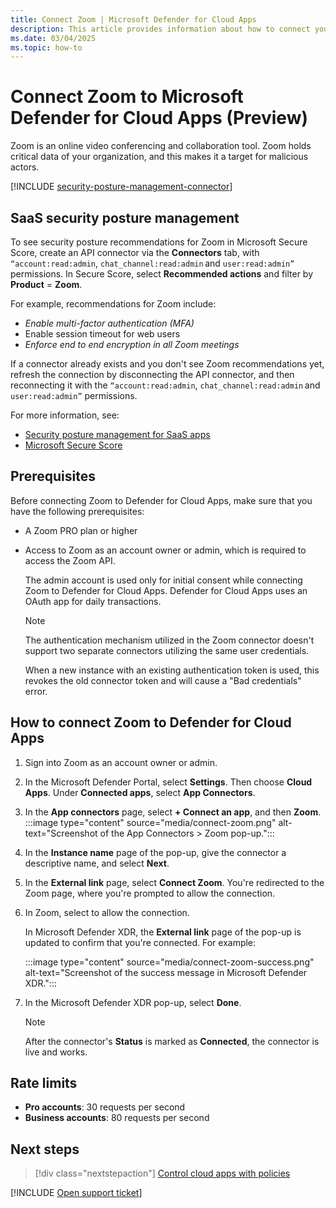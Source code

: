 ```yaml
---
title: Connect Zoom | Microsoft Defender for Cloud Apps
description: This article provides information about how to connect your Zoom environment  to Defender for Cloud Apps using the API connector for visibility and control over use.
ms.date: 03/04/2025
ms.topic: how-to
---
```


# Connect Zoom to Microsoft Defender for Cloud Apps (Preview)



Zoom is an online video conferencing and collaboration tool. Zoom holds critical data of your organization, and this makes it a target for malicious actors.

[!INCLUDE [security-posture-management-connector](includes/security-posture-management-connector.md)]

## SaaS security posture management

To see security posture recommendations for Zoom in Microsoft Secure Score, create an API connector via the **Connectors** tab, with `“account:read:admin`, `chat_channel:read:admin` and `user:read:admin”` permissions. In Secure Score, select **Recommended actions** and filter by **Product** = **Zoom**.

For example, recommendations for Zoom include: 

- *Enable multi-factor authentication (MFA)*
- Enable session timeout for web users
- *Enforce end to end encryption in all Zoom meetings*

If a connector already exists and you don't see Zoom recommendations yet, refresh the connection by disconnecting the API connector, and then reconnecting it with the `“account:read:admin`, `chat_channel:read:admin` and `user:read:admin”` permissions.

For more information, see: 

- [Security posture management for SaaS apps](security-saas.md)
- [Microsoft Secure Score](/microsoft-365/security/defender/microsoft-secure-score)

## Prerequisites

Before connecting Zoom to Defender for Cloud Apps, make sure that you have the following prerequisites:

- A Zoom PRO plan or higher
- Access to Zoom as an account owner or admin, which is required to access the Zoom API.

    The admin account is used only for initial consent while connecting Zoom to Defender for Cloud Apps. Defender for Cloud Apps uses an OAuth app for daily transactions.

  >[!NOTE]
  > The authentication mechanism utilized in the Zoom connector doesn't support two separate connectors utilizing the same user credentials.<br>
  >
  > When a new instance with an existing authentication token is used, this revokes the old connector token and will cause a "Bad credentials" error.

## How to connect Zoom to Defender for Cloud Apps

1. Sign into Zoom as an account owner or admin.

1. In the Microsoft Defender Portal, select **Settings**. Then choose **Cloud Apps**. Under **Connected apps**, select **App Connectors**.

1. In the **App connectors** page, select **+ Connect an app**, and then **Zoom**.
    :::image type="content" source="media/connect-zoom.png" alt-text="Screenshot of the App Connectors > Zoom pop-up.":::

1. In the **Instance name** page of the pop-up, give the connector a descriptive name, and select **Next**.

1. In the **External link** page, select **Connect Zoom**.  You're redirected to the Zoom page, where you're prompted to allow the connection.

1. In Zoom, select to allow the connection. 

    In Microsoft Defender XDR, the **External link** page of the pop-up is updated to confirm that you're connected. For example:

    :::image type="content" source="media/connect-zoom-success.png" alt-text="Screenshot of the success message in Microsoft Defender XDR.":::

1. In the Microsoft Defender XDR pop-up, select **Done**.

   > [!NOTE]
   > After the connector's **Status** is marked as **Connected**, the connector is live and works.

## Rate limits

- **Pro accounts**: 30 requests per second
- **Business accounts**: 80 requests per second

## Next steps

> [!div class="nextstepaction"]
> [Control cloud apps with policies](control-cloud-apps-with-policies.md)

[!INCLUDE [Open support ticket](includes/support.md)]
